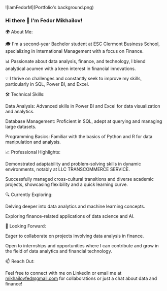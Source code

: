 ![IamFedorM](Portfolio's background.png)

### Hi there 👋 I'm Fedor Mikhailov!

🌍 About Me:

🎓 I'm a second-year Bachelor student at ESC Clermont Business School, specializing in International Management with a focus on Finance.

📊 Passionate about data analysis, finance, and technology, I blend analytical acumen with a keen interest in financial innovations.

💡 I thrive on challenges and constantly seek to improve my skills, particularly in SQL, Power BI, and Excel.



🛠 Technical Skills:

Data Analysis: Advanced skills in Power BI and Excel for data visualization and analytics.

Database Management: Proficient in SQL, adept at querying and managing large datasets.

Programming Basics: Familiar with the basics of Python and R for data manipulation and analysis.



📈 Professional Highlights:

Demonstrated adaptability and problem-solving skills in dynamic environments, notably at LLC TRANSCOMMERCE SERVICE.

Successfully managed cross-cultural transitions and diverse academic projects, showcasing flexibility and a quick learning curve.



🔍 Currently Exploring:

Delving deeper into data analytics and machine learning concepts.

Exploring finance-related applications of data science and AI.



🤝 Looking Forward:

Eager to collaborate on projects involving data analysis in finance.

Open to internships and opportunities where I can contribute and grow in the field of data analytics and financial technology.



📫 Reach Out:

Feel free to connect with me on LinkedIn or email me at mikhailovfed@gmail.com for collaborations or just a chat about data and finance!

